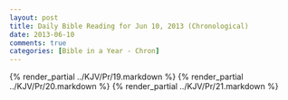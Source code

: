 ```yaml
---
layout: post
title: Daily Bible Reading for Jun 10, 2013 (Chronological)
date: 2013-06-10
comments: true
categories: [Bible in a Year - Chron]
---
```

{% render_partial ../KJV/Pr/19.markdown %}
{% render_partial ../KJV/Pr/20.markdown %}
{% render_partial ../KJV/Pr/21.markdown %}
